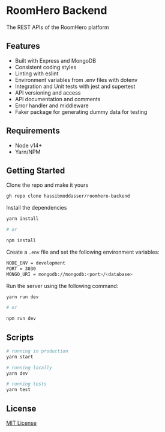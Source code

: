 # RoomHero Backend

The REST APIs of the RoomHero platform

## Features

- Built with Express and MongoDB
- Consistent coding styles
- Linting with eslint
- Environment variables from .env files with dotenv
- Integration and Unit tests with jest and supertest
- API versioning and access
- API documentation and comments
- Error handler and middleware
- Faker package for generating dummy data for testing

## Requirements

- Node v14+
- Yarn/NPM

## Getting Started

Clone the repo and make it yours

```bash
gh repo clone hassibmoddasser/roomhero-backend
```

Install the dependencies

```bash
yarn install

# or

npm install
```

Create a `.env` file and set the following environment variables: 

```bash
NODE_ENV = development
PORT = 3030
MONGO_URI = mongodb://mongodb:<port>/<database>
```

Run the server using the following command:

```bash
yarn run dev

# or

npm run dev
```

## Scripts

```bash
# running in production
yarn start

# running locally
yarn dev

# running tests
yarn test
```

## License

[MIT License](LICENSE)
